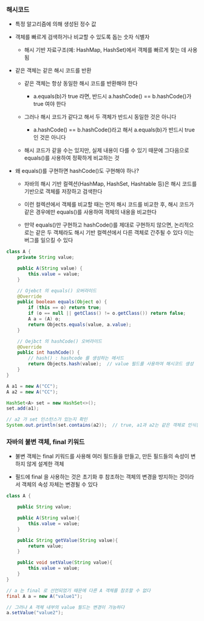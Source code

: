 ### 해시코드

* 특정 알고리즘에 의해 생성된 정수 값

* 객체를 빠르게 검색하거나 비교할 수 있도록 돕는 숫자 식별자

    - 해시 기반 자료구조(예: HashMap, HashSet)에서 객체를 빠르게 찾는 데 사용됨

* 같은 객체는 같은 해시 코드를 반환

    - 같은 객체는 항상 동일한 해시 코드를 반환해야 한다

        - a.equals(b)가 true 라면, 반드시 a.hashCode() == b.hashCode()가 true 여야 한다

    - 그러나 해시 코드가 같다고 해서 두 객체가 반드시 동일한 것은 아니다
    
        - a.hashCode() == b.hashCode()라고 해서 a.equals(b)가 반드시 true 인 것은 아니다

    - 해시 코드가 같을 수는 있지만, 실제 내용이 다를 수 있기 때문에 그다음으로 equals()를 사용하여 정확하게 비교하는 것

* 왜 equals()를 구현하면 hashCode()도 구현해야 하나?

    - 자바의 해시 기반 컬렉션(HashMap, HashSet, Hashtable 등)은 해시 코드를 기반으로 객체를 저장하고 검색한다
    
    - 이런 컬렉션에서 객체를 비교할 때는 먼저 해시 코드를 비교한 후, 해시 코드가 같은 경우에만 equals()를 사용하여 객체의 내용을 비교한다

    - 만약 equals()만 구현하고 hashCode()를 제대로 구현하지 않으면, 논리적으로는 같은 두 객체라도 해시 기반 컬렉션에서 다른 객체로 간주될 수 있다 이는 버그를 일으킬 수 있다

```java
class A {
    private String value;

    public A(String value) {
        this.value = value;
    }

    // Ojebct 의 equals() 오버라이드
    @Override
    public boolean equals(Object o) {
        if (this == o) return true;
        if (o == null || getClass() != o.getClass()) return false;
        A a = (A) o;
        return Objects.equals(value, a.value);
    }

    // Oejbct 의 hashCode() 오버라이드
    @Override
    public int hashCode() {
        // hash() : hashcode 를 생성하는 메서드
        return Objects.hash(value);  // value 필드를 사용하여 해시코드 생성
    }
}

A a1 = new A("CC");
A a2 = new A("CC");

HashSet<A> set = new HashSet<>();
set.add(a1);

// a2 가 set 인스턴스가 있는지 확인
System.out.println(set.contains(a2));  // true, a1과 a2는 같은 객체로 인식됨
```

### 자바의 불변 객체, final 키워드

* 불변 객체는 final 키워드를 사용해 여러 필드들을 만들고, 만든 필드들의 속성이 변하지 않게 설계한 객체

* 필드에 final 을 사용하는 것은 초기화 후 참조하는 객체의 변경을 방지하는 것이라서 객체의 속성 자체는 변경될 수 있다

```java
class A {

    public String value;

    public A(String value){
        this.value = value;
    }

    public String getValue(String value){
        return value;
    }

    public void setValue(String value){
        this.value = value;
    }
}

// a 는 final 로 선언되었기 때문에 다른 A 객체를 참조할 수 없다
final A a = new A("value1");

// 그러나 A 객체 내부의 value 필드는 변경이 가능하다
a.setValue("value2");
```
